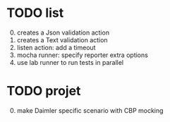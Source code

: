 # TODO list

0. creates a Json validation action
0. creates a Text validation action
0. listen action: add a timeout
0. mocha runner: specify reporter extra options
0. use lab runner to run tests in parallel

# TODO projet

0. make Daimler specific scenario with CBP mocking

